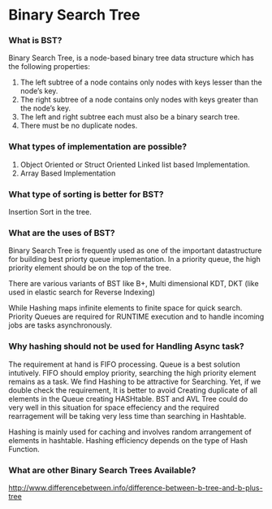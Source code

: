 Binary Search Tree
==================

### What is BST?

Binary Search Tree, is a node-based binary tree data structure which has the following properties:

1. The left subtree of a node contains only nodes with keys lesser than the node’s key.
2. The right subtree of a node contains only nodes with keys greater than the node’s key.
3. The left and right subtree each must also be a binary search tree.
4. There must be no duplicate nodes.

### What types of implementation are possible?
1. Object Oriented or Struct Oriented Linked list based Implementation.
2. Array Based Implementation


### What type of sorting is better for BST?
Insertion Sort in the tree.


### What are the uses of BST?

Binary Search Tree is frequently used as one of the important datastructure for building best priorty queue implementation.
In a priority queue, the high priority element should be on the top of the tree.

There are various variants of BST like B+, Multi dimensional KDT, DKT (like used in elastic search for Reverse Indexing)

While Hashing maps infinite elements to finite space for quick search. Priority Queues are required for RUNTIME execution and to handle incoming jobs are tasks asynchronously.

### Why hashing should not be used for Handling Async task?
The requirement at hand is FIFO processing. Queue is a best solution intutively. FIFO should employ priority, searching the high priority element remains as a task.
We find Hashing to be attractive for Searching. Yet, if we double check the requirement, It is better to avoid Creating duplicate of all elements in the Queue creating HASHtable. BST and AVL Tree could do very well in this situation for space effeciency and the required rearragement will be taking very less time than searching in Hashtable.

Hashing is mainly used for caching and involves random arrangement of elements in hashtable. Hashing efficiency depends on the type of Hash Function.


### What are other Binary Search Trees Available?

http://www.differencebetween.info/difference-between-b-tree-and-b-plus-tree